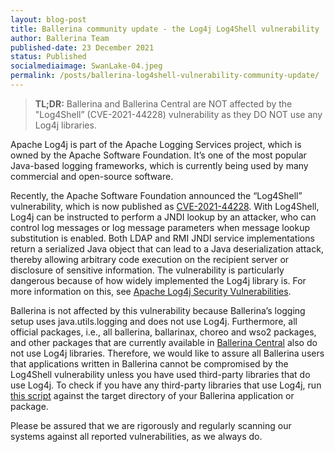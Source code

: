```yaml
---
layout: blog-post
title: Ballerina community update - the Log4j Log4Shell vulnerability
author: Ballerina Team
published-date: 23 December 2021
status: Published
socialmediaimage: SwanLake-04.jpeg
permalink: /posts/ballerina-log4shell-vulnerability-community-update/
---
```


<style>.cBlogContent p{white-space: break-spaces !important;}</style>

>**TL;DR:** Ballerina and Ballerina Central are NOT affected by the "Log4Shell” (CVE-2021-44228) vulnerability as they DO NOT use any Log4j libraries.

Apache Log4j is part of the Apache Logging Services project, which is owned by the Apache Software Foundation. It’s one of the most popular Java-based logging frameworks, which is currently being used by many commercial and open-source software.

Recently, the Apache Software Foundation announced the “Log4Shell” vulnerability, which is now published as [CVE-2021-44228](https://nvd.nist.gov/vuln/detail/CVE-2021-44228). With Log4Shell, Log4j can be instructed to perform a JNDI lookup by an attacker, who can control log messages or log message parameters when message lookup substitution is enabled. Both LDAP and RMI JNDI service implementations return a serialized Java object that can lead to a Java deserialization attack, thereby allowing arbitrary code execution on the recipient server or disclosure of sensitive information. The vulnerability is particularly dangerous because of how widely implemented the Log4j library is. For more information on this, see [Apache Log4j Security Vulnerabilities](https://logging.apache.org/log4j/2.x/security.html).

Ballerina is not affected by this vulnerability because Ballerina’s logging setup uses java.utils.logging and does not use Log4j. Furthermore, all official packages, i.e., all ballerina, ballarinax, choreo and wso2 packages, and other packages that are currently available in [Ballerina Central](https://central.ballerina.io/) also do not use Log4j libraries. Therefore, we would like to assure all Ballerina users that applications written in Ballerina cannot be compromised by the Log4Shell vulnerability unless you have used third-party libraries that do use Log4j. To check if you have any third-party libraries that use Log4j, run [this script](https://github.com/CERTCC/CVE-2021-44228_scanner) against the target directory of your Ballerina application or package. 

Please be assured that we are rigorously and regularly scanning our systems against all reported vulnerabilities, as we always do. 
  